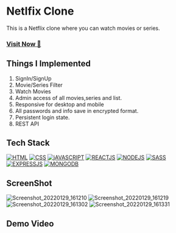 # Netlfix Clone
This is a Netflix clone where you can watch movies or series.

### <a href="https://neelesh-netflix.netlify.app/" target="_blank">**Visit Now 🚀**</a>


## Things I Implemented
1. SignIn/SignUp
2. Movie/Series Filter
3. Watch Movies
4. Admin access of all movies,series and list.
5. Responsive for desktop and mobile
6. All passwords and info save in encrypted format.
7. Persistent login state.
8. REST API


## Tech Stack
[![HTML](https://img.shields.io/badge/HTML5-E34F26?style=for-the-badge&logo=html5&logoColor=white)](https://www.w3schools.com/html/)
[![CSS](https://img.shields.io/badge/CSS3-1572B6?style=for-the-badge&logo=css3&logoColor=white)](https://www.w3schools.com/css/)
[![jAVASCRIPT](https://img.shields.io/badge/JavaScript-323330?style=for-the-badge&logo=javascript&logoColor=F7DF1E)](https://developer.mozilla.org/en-US/docs/Web/JavaScript)
[![REACTJS](https://img.shields.io/badge/react-%2320232a.svg?style=for-the-badge&logo=react&logoColor=%2361DAFB)](https://reactjs.org/)
[![NODEJS](https://img.shields.io/badge/node.js-%2343853D.svg?style=for-the-badge&logo=node-dot-js&logoColor=white)](https://nodejs.org/en/docs/)
[![SASS](https://img.shields.io/badge/Sass-CC6699?style=for-the-badge&logo=sass&logoColor=white)](https://sass-lang.com/)
[![EXPRESSJS](https://img.shields.io/badge/Express.js-000000?style=for-the-badge&logo=express&logoColor=white)](https://expressjs.com/)
[![MONGODB](https://img.shields.io/badge/MongoDB-4EA94B?style=for-the-badge&logo=mongodb&logoColor=white)](https://www.mongodb.com/)

## ScreenShot
![Screenshot_20220129_161210](https://user-images.githubusercontent.com/32032008/151658135-ffd4d149-8a55-49cd-ad85-7e7d5eee856c.png)
![Screenshot_20220129_161219](https://user-images.githubusercontent.com/32032008/151658142-466ed84e-4b28-4821-bee0-5455fd40ff52.png)
![Screenshot_20220129_161302](https://user-images.githubusercontent.com/32032008/151658145-4c7e1793-de81-40f9-8b00-806051108309.png)
![Screenshot_20220129_161331](https://user-images.githubusercontent.com/32032008/151658154-fba14f1f-f17e-492e-9bf6-89dab23035d2.png)





## Demo Video










